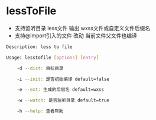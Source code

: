 # lessToFile

- 支持监听目录 less文件 输出 wxss文件或自定义文件后缀名
- 支持@import引入的文件 改动 当前文件父文件也编译

```sh
Description: less to file

Usage: lesstofile [options] [entry]

    -d --dist: 目标目录

    -i --init: 是否初始编译 default=false

    -e --ext: 生成的后缀名 default=wxss

    -w --watch: 是否监听目录 default=true

    -h --help: 查看帮助
```